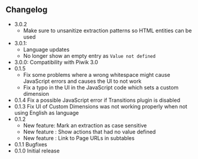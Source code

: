 ## Changelog

* 3.0.2
  * Make sure to unsanitize extraction patterns so HTML entities can be used
* 3.0.1: 
  * Language updates
  * No longer show an empty entry as `Value not defined`
* 3.0.0: Compatibility with Piwik 3.0
* 0.1.5 
  * Fix some problems where a wrong whitespace might cause JavaScript errors and causes the UI to not work
  * Fix a typo in the UI in the JavaScript code which sets a custom dimension  
* 0.1.4 Fix a possible JavaScript error if Transitions plugin is disabled
* 0.1.3 Fix UI of Custom Dimensions was not working properly when not using English as language
* 0.1.2
  * New feature: Mark an extraction as case sensitive
  * New feature : Show actions that had no value defined
  * New feature : Link to Page URLs in subtables
* 0.1.1 Bugfixes
* 0.1.0 Initial release
